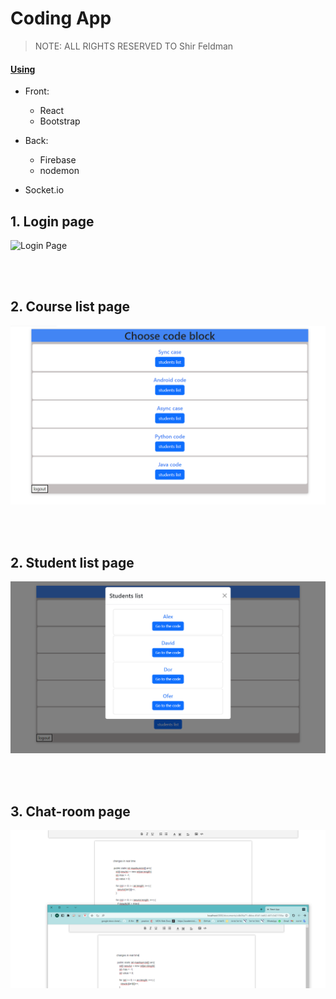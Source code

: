 # Coding App
> NOTE: ALL RIGHTS RESERVED TO Shir Feldman 


#### <ins>Using</ins>
* Front:
   - React
   - Bootstrap
  
* Back:
   - Firebase
   - nodemon
* Socket.io




## **1. Login page**

<img  src="" title="Login Page" />

<br><br>

## **2. Course list page**

<img  src="./pics/2.PNG" title="Residents Page" />

<br><br>

## **2. Student list page**

<img  src="./pics/3.PNG" title="Residents Page" />

<br><br>

## **3. Chat-room page**

<img  src="./pics/1.PNG" title="Residents Page" />

